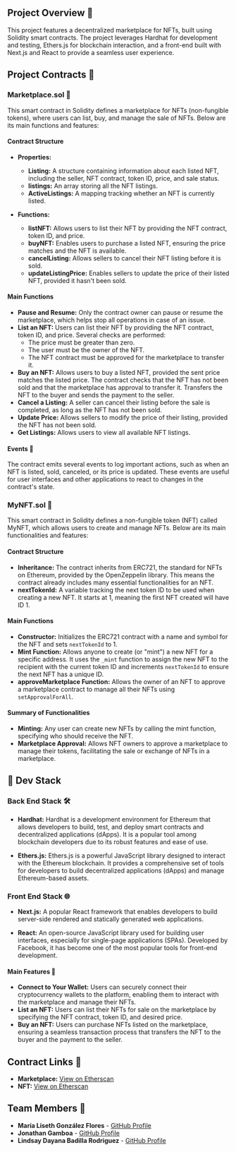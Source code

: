## Project Overview 🚀

This project features a decentralized marketplace for NFTs, built using Solidity smart contracts. The project leverages Hardhat for development and testing, Ethers.js for blockchain interaction, and a front-end built with Next.js and React to provide a seamless user experience.


## Project Contracts 📜

### Marketplace.sol 🏪

This smart contract in Solidity defines a marketplace for NFTs (non-fungible tokens), where users can list, buy, and manage the sale of NFTs. Below are its main functions and features:

#### Contract Structure

- **Properties:**
  - **Listing:** A structure containing information about each listed NFT, including the seller, NFT contract, token ID, price, and sale status.
  - **listings:** An array storing all the NFT listings.
  - **ActiveListings:** A mapping tracking whether an NFT is currently listed.

- **Functions:**
  - **listNFT:** Allows users to list their NFT by providing the NFT contract, token ID, and price.
  - **buyNFT:** Enables users to purchase a listed NFT, ensuring the price matches and the NFT is available.
  - **cancelListing:** Allows sellers to cancel their NFT listing before it is sold.
  - **updateListingPrice:** Enables sellers to update the price of their listed NFT, provided it hasn't been sold.

#### Main Functions

- **Pause and Resume:** Only the contract owner can pause or resume the marketplace, which helps stop all operations in case of an issue.
- **List an NFT:** Users can list their NFT by providing the NFT contract, token ID, and price. Several checks are performed:
  - The price must be greater than zero.
  - The user must be the owner of the NFT.
  - The NFT contract must be approved for the marketplace to transfer it.
- **Buy an NFT:** Allows users to buy a listed NFT, provided the sent price matches the listed price. The contract checks that the NFT has not been sold and that the marketplace has approval to transfer it. Transfers the NFT to the buyer and sends the payment to the seller.
- **Cancel a Listing:** A seller can cancel their listing before the sale is completed, as long as the NFT has not been sold.
- **Update Price:** Allows sellers to modify the price of their listing, provided the NFT has not been sold.
- **Get Listings:** Allows users to view all available NFT listings.

#### Events 📢

The contract emits several events to log important actions, such as when an NFT is listed, sold, canceled, or its price is updated. These events are useful for user interfaces and other applications to react to changes in the contract's state.

### MyNFT.sol 🎨

This smart contract in Solidity defines a non-fungible token (NFT) called MyNFT, which allows users to create and manage NFTs. Below are its main functionalities and features:

#### Contract Structure

- **Inheritance:** The contract inherits from ERC721, the standard for NFTs on Ethereum, provided by the OpenZeppelin library. This means the contract already includes many essential functionalities for an NFT.
- **nextTokenId:** A variable tracking the next token ID to be used when creating a new NFT. It starts at 1, meaning the first NFT created will have ID 1.

#### Main Functions

- **Constructor:** Initializes the ERC721 contract with a name and symbol for the NFT and sets `nextTokenId` to 1.
- **Mint Function:** Allows anyone to create (or "mint") a new NFT for a specific address. It uses the `_mint` function to assign the new NFT to the recipient with the current token ID and increments `nextTokenId` to ensure the next NFT has a unique ID.
- **approveMarketplace Function:** Allows the owner of an NFT to approve a marketplace contract to manage all their NFTs using `setApprovalForAll`.

#### Summary of Functionalities

- **Minting:** Any user can create new NFTs by calling the mint function, specifying who should receive the NFT.
- **Marketplace Approval:** Allows NFT owners to approve a marketplace to manage their tokens, facilitating the sale or exchange of NFTs in a marketplace.

## 👷 Dev Stack

### Back End Stack 🛠️

- **Hardhat:** Hardhat is a development environment for Ethereum that allows developers to build, test, and deploy smart contracts and decentralized applications (dApps). It is a popular tool among blockchain developers due to its robust features and ease of use.

- **Ethers.js:** Ethers.js is a powerful JavaScript library designed to interact with the Ethereum blockchain. It provides a comprehensive set of tools for developers to build decentralized applications (dApps) and manage Ethereum-based assets.

### Front End Stack 🌐

- **Next.js:** A popular React framework that enables developers to build server-side rendered and statically generated web applications.

- **React:** An open-source JavaScript library used for building user interfaces, especially for single-page applications (SPAs). Developed by Facebook, it has become one of the most popular tools for front-end development.

#### Main Features 🌟

- **Connect to Your Wallet:** Users can securely connect their cryptocurrency wallets to the platform, enabling them to interact with the marketplace and manage their NFTs.
- **List an NFT:** Users can list their NFTs for sale on the marketplace by specifying the NFT contract, token ID, and desired price.
- **Buy an NFT:** Users can purchase NFTs listed on the marketplace, ensuring a seamless transaction process that transfers the NFT to the buyer and the payment to the seller.

## Contract Links 🔗

- **Marketplace:** [View on Etherscan](https://sepolia.etherscan.io/address/0x32E7E9678407aA2430796E93a1A27D7D251FEE62)
- **NFT:** [View on Etherscan](https://sepolia.etherscan.io/address/0x830f55d8bc26c2d36E97f89c5D5484A5C34D0D08)

## Team Members 👥

- **María Liseth González Flores** - [GitHub Profile](https://github.com/Mgonzalez06/Marketplace4)
- **Jonathan Gamboa** - [GitHub Profile](https://github.com/jongamboa17/Marketplace4)
- **Lindsay Dayana Badilla Rodriguez** - [GitHub Profile](https://github.com/LinSys16/Marketplace4)
